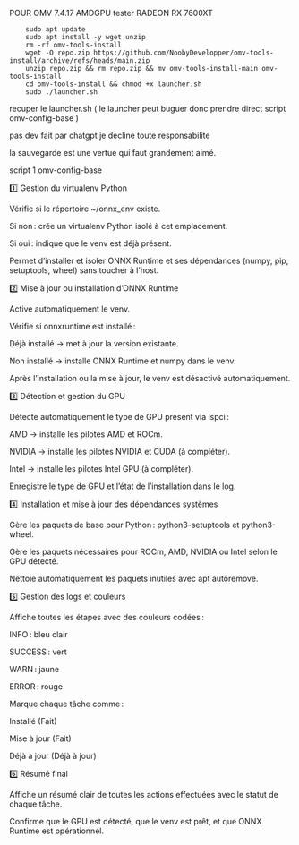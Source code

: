 
POUR OMV 7.4.17 AMDGPU tester RADEON RX 7600XT

        sudo apt update 
        sudo apt install -y wget unzip 
        rm -rf omv-tools-install 
        wget -O repo.zip https://github.com/NoobyDevelopper/omv-tools-install/archive/refs/heads/main.zip
        unzip repo.zip && rm repo.zip && mv omv-tools-install-main omv-tools-install 
        cd omv-tools-install && chmod +x launcher.sh 
        sudo ./launcher.sh


recuper le launcher.sh  ( le launcher peut buguer donc prendre direct script omv-config-base )

pas dev fait par chatgpt je decline toute responsabilite

la sauvegarde est une vertue qui faut grandement aimé.

script 1 omv-config-base

   1️⃣ Gestion du virtualenv Python

Vérifie si le répertoire ~/onnx_env existe.

Si non : crée un virtualenv Python isolé à cet emplacement.

Si oui : indique que le venv est déjà présent.

Permet d’installer et isoler ONNX Runtime et ses dépendances (numpy, pip, setuptools, wheel) sans toucher à l’host.

2️⃣ Mise à jour ou installation d’ONNX Runtime

Active automatiquement le venv.

Vérifie si onnxruntime est installé :

Déjà installé → met à jour la version existante.

Non installé → installe ONNX Runtime et numpy dans le venv.

Après l’installation ou la mise à jour, le venv est désactivé automatiquement.

3️⃣ Détection et gestion du GPU

Détecte automatiquement le type de GPU présent via lspci :

AMD → installe les pilotes AMD et ROCm.

NVIDIA → installe les pilotes NVIDIA et CUDA (à compléter).

Intel → installe les pilotes Intel GPU (à compléter).

Enregistre le type de GPU et l’état de l’installation dans le log.

4️⃣ Installation et mise à jour des dépendances systèmes

Gère les paquets de base pour Python : python3-setuptools et python3-wheel.

Gère les paquets nécessaires pour ROCm, AMD, NVIDIA ou Intel selon le GPU détecté.

Nettoie automatiquement les paquets inutiles avec apt autoremove.

5️⃣ Gestion des logs et couleurs

Affiche toutes les étapes avec des couleurs codées :

INFO : bleu clair

SUCCESS : vert

WARN : jaune

ERROR : rouge

Marque chaque tâche comme :

Installé (Fait)

Mise à jour (Fait)

Déjà à jour (Déjà à jour)

6️⃣ Résumé final

Affiche un résumé clair de toutes les actions effectuées avec le statut de chaque tâche.

Confirme que le GPU est détecté, que le venv est prêt, et que ONNX Runtime est opérationnel.
